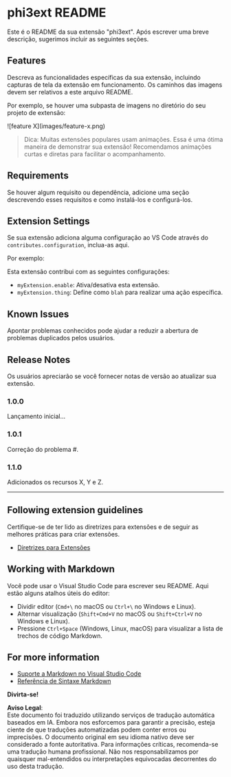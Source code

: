 # phi3ext README

Este é o README da sua extensão "phi3ext". Após escrever uma breve descrição, sugerimos incluir as seguintes seções.

## Features

Descreva as funcionalidades específicas da sua extensão, incluindo capturas de tela da extensão em funcionamento. Os caminhos das imagens devem ser relativos a este arquivo README.

Por exemplo, se houver uma subpasta de imagens no diretório do seu projeto de extensão:

\!\[feature X\]\(images/feature-x.png\)

> Dica: Muitas extensões populares usam animações. Essa é uma ótima maneira de demonstrar sua extensão! Recomendamos animações curtas e diretas para facilitar o acompanhamento.

## Requirements

Se houver algum requisito ou dependência, adicione uma seção descrevendo esses requisitos e como instalá-los e configurá-los.

## Extension Settings

Se sua extensão adiciona alguma configuração ao VS Code através do `contributes.configuration`, inclua-as aqui.

Por exemplo:

Esta extensão contribui com as seguintes configurações:

* `myExtension.enable`: Ativa/desativa esta extensão.
* `myExtension.thing`: Define como `blah` para realizar uma ação específica.

## Known Issues

Apontar problemas conhecidos pode ajudar a reduzir a abertura de problemas duplicados pelos usuários.

## Release Notes

Os usuários apreciarão se você fornecer notas de versão ao atualizar sua extensão.

### 1.0.0

Lançamento inicial...

### 1.0.1

Correção do problema #.

### 1.1.0

Adicionados os recursos X, Y e Z.

---

## Following extension guidelines

Certifique-se de ter lido as diretrizes para extensões e de seguir as melhores práticas para criar extensões.

* [Diretrizes para Extensões](https://code.visualstudio.com/api/references/extension-guidelines?WT.mc_id=aiml-137032-kinfeylo)

## Working with Markdown

Você pode usar o Visual Studio Code para escrever seu README. Aqui estão alguns atalhos úteis do editor:

* Dividir editor (`Cmd+\` no macOS ou `Ctrl+\` no Windows e Linux).
* Alternar visualização (`Shift+Cmd+V` no macOS ou `Shift+Ctrl+V` no Windows e Linux).
* Pressione `Ctrl+Space` (Windows, Linux, macOS) para visualizar a lista de trechos de código Markdown.

## For more information

* [Suporte a Markdown no Visual Studio Code](http://code.visualstudio.com/docs/languages/markdown?WT.mc_id=aiml-137032-kinfeylo)
* [Referência de Sintaxe Markdown](https://help.github.com/articles/markdown-basics/)

**Divirta-se!**

**Aviso Legal**:  
Este documento foi traduzido utilizando serviços de tradução automática baseados em IA. Embora nos esforcemos para garantir a precisão, esteja ciente de que traduções automatizadas podem conter erros ou imprecisões. O documento original em seu idioma nativo deve ser considerado a fonte autoritativa. Para informações críticas, recomenda-se uma tradução humana profissional. Não nos responsabilizamos por quaisquer mal-entendidos ou interpretações equivocadas decorrentes do uso desta tradução.